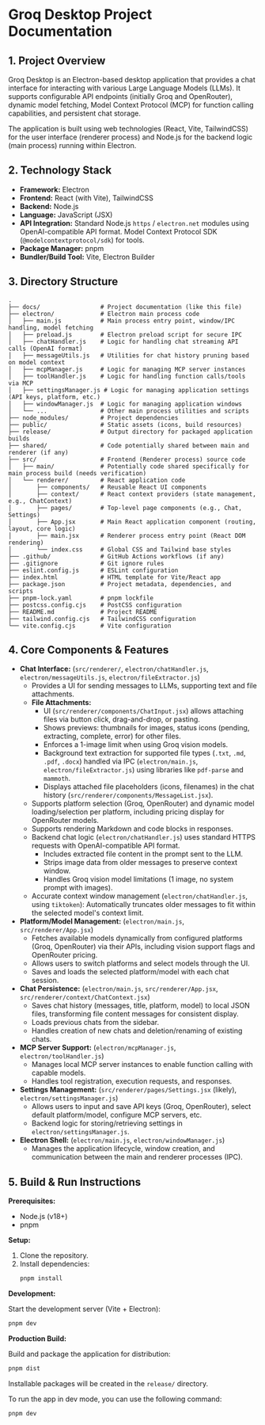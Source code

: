 # Groq Desktop Project Documentation

## 1. Project Overview

Groq Desktop is an Electron-based desktop application that provides a chat interface for interacting with various Large Language Models (LLMs). It supports configurable API endpoints (initially Groq and OpenRouter), dynamic model fetching, Model Context Protocol (MCP) for function calling capabilities, and persistent chat storage.

The application is built using web technologies (React, Vite, TailwindCSS) for the user interface (renderer process) and Node.js for the backend logic (main process) running within Electron.

## 2. Technology Stack

-   **Framework:** Electron
-   **Frontend:** React (with Vite), TailwindCSS
-   **Backend:** Node.js
-   **Language:** JavaScript (JSX)
-   **API Integration:** Standard Node.js `https` / `electron.net` modules using OpenAI-compatible API format. Model Context Protocol SDK (`@modelcontextprotocol/sdk`) for tools.
-   **Package Manager:** pnpm
-   **Bundler/Build Tool:** Vite, Electron Builder

## 3. Directory Structure

```
.
├── docs/                 # Project documentation (like this file)
├── electron/             # Electron main process code
│   ├── main.js           # Main process entry point, window/IPC handling, model fetching
│   ├── preload.js        # Electron preload script for secure IPC
│   ├── chatHandler.js    # Logic for handling chat streaming API calls (OpenAI format)
│   ├── messageUtils.js   # Utilities for chat history pruning based on model context
│   ├── mcpManager.js     # Logic for managing MCP server instances
│   ├── toolHandler.js    # Logic for handling function calls/tools via MCP
│   ├── settingsManager.js # Logic for managing application settings (API keys, platform, etc.)
│   ├── windowManager.js  # Logic for managing application windows
│   └── ...               # Other main process utilities and scripts
├── node_modules/         # Project dependencies
├── public/               # Static assets (icons, build resources)
├── release/              # Output directory for packaged application builds
├── shared/               # Code potentially shared between main and renderer (if any)
├── src/                  # Frontend (Renderer process) source code
│   ├── main/             # Potentially code shared specifically for main process build (needs verification)
│   └── renderer/         # React application code
│       ├── components/   # Reusable React UI components
│       ├── context/      # React context providers (state management, e.g., ChatContext)
│       ├── pages/        # Top-level page components (e.g., Chat, Settings)
│       ├── App.jsx       # Main React application component (routing, layout, core logic)
│       ├── main.jsx      # Renderer process entry point (React DOM rendering)
│       └── index.css     # Global CSS and Tailwind base styles
├── .github/              # GitHub Actions workflows (if any)
├── .gitignore            # Git ignore rules
├── eslint.config.js      # ESLint configuration
├── index.html            # HTML template for Vite/React app
├── package.json          # Project metadata, dependencies, and scripts
├── pnpm-lock.yaml        # pnpm lockfile
├── postcss.config.cjs    # PostCSS configuration
├── README.md             # Project README
├── tailwind.config.cjs   # TailwindCSS configuration
└── vite.config.cjs       # Vite configuration
```

## 4. Core Components & Features

-   **Chat Interface:** (`src/renderer/`, `electron/chatHandler.js`, `electron/messageUtils.js`, `electron/fileExtractor.js`)
    -   Provides a UI for sending messages to LLMs, supporting text and file attachments.
    -   **File Attachments:**
        -   UI (`src/renderer/components/ChatInput.jsx`) allows attaching files via button click, drag-and-drop, or pasting.
        -   Shows previews: thumbnails for images, status icons (pending, extracting, complete, error) for other files.
        -   Enforces a 1-image limit when using Groq vision models.
        -   Background text extraction for supported file types (`.txt`, `.md`, `.pdf`, `.docx`) handled via IPC (`electron/main.js`, `electron/fileExtractor.js`) using libraries like `pdf-parse` and `mammoth`.
        -   Displays attached file placeholders (icons, filenames) in the chat history (`src/renderer/components/MessageList.jsx`).
    -   Supports platform selection (Groq, OpenRouter) and dynamic model loading/selection per platform, including pricing display for OpenRouter models.
    -   Supports rendering Markdown and code blocks in responses.
    -   Backend chat logic (`electron/chatHandler.js`) uses standard HTTPS requests with OpenAI-compatible API format.
        -   Includes extracted file content in the prompt sent to the LLM.
        -   Strips image data from older messages to preserve context window.
        -   Handles Groq vision model limitations (1 image, no system prompt with images).
    -   Accurate context window management (`electron/chatHandler.js`, using `tiktoken`): Automatically truncates older messages to fit within the selected model's context limit.
-   **Platform/Model Management:** (`electron/main.js`, `src/renderer/App.jsx`)
    -   Fetches available models dynamically from configured platforms (Groq, OpenRouter) via their APIs, including vision support flags and OpenRouter pricing.
    -   Allows users to switch platforms and select models through the UI.
    -   Saves and loads the selected platform/model with each chat session.
-   **Chat Persistence:** (`electron/main.js`, `src/renderer/App.jsx`, `src/renderer/context/ChatContext.jsx`)
    -   Saves chat history (messages, title, platform, model) to local JSON files, transforming file content messages for consistent display.
    -   Loads previous chats from the sidebar.
    -   Handles creation of new chats and deletion/renaming of existing chats.
-   **MCP Server Support:** (`electron/mcpManager.js`, `electron/toolHandler.js`)
    -   Manages local MCP server instances to enable function calling with capable models.
    -   Handles tool registration, execution requests, and responses.
-   **Settings Management:** (`src/renderer/pages/Settings.jsx` (likely), `electron/settingsManager.js`)
    -   Allows users to input and save API keys (Groq, OpenRouter), select default platform/model, configure MCP servers, etc.
    -   Backend logic for storing/retrieving settings in `electron/settingsManager.js`.
-   **Electron Shell:** (`electron/main.js`, `electron/windowManager.js`)
    -   Manages the application lifecycle, window creation, and communication between the main and renderer processes (IPC).

## 5. Build & Run Instructions

**Prerequisites:**

-   Node.js (v18+)
-   pnpm

**Setup:**

1.  Clone the repository.
2.  Install dependencies:
    ```bash
    pnpm install
    ```

**Development:**

Start the development server (Vite + Electron):

```bash
pnpm dev
```

**Production Build:**

Build and package the application for distribution:

```bash
pnpm dist
```

Installable packages will be created in the `release/` directory.

To run the app in dev mode, you can use the following command:

```bash
pnpm dev
```



